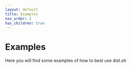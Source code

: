 ```yaml
---
layout: default
title: Examples
nav_order: 2
has_children: true
---
```


# Examples

Here you will find some examples of how to best use dist.sh

